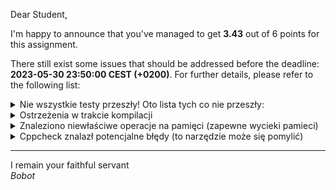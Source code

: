 Dear Student,

I'm happy to announce that you've managed to get **3.43** out of 6 points for this assignment.

There still exist some issues that should be addressed before the deadline: **2023-05-30 23:50:00 CEST (+0200)**. For further details, please refer to the following list:

<details><summary>Nie wszystkie testy przeszły! Oto lista tych co nie przeszły:</summary>1. ObjectListTester.moveConstructorImplemented_expectedAllElementsMovedToOrderContainer<br>2. ObjectListTester.assignmentOperatorMoving_expectedAllElementsMoved<br>1. CommandsParserSystemTester.executingOurProgramWithoutAnyInput_expectedNoOutput<br>2. CommandsParserSystemTester.testInvalidCommand<br>3. CommandsParserSystemTester/CommandsParserSystemTester.testVariousScenariosUsingInputAndOutputFiles/0<br>4. CommandsParserSystemTester/CommandsParserSystemTester.testVariousScenariosUsingInputAndOutputFiles/1<br>5. CommandsParserSystemTester/CommandsParserSystemTester.testVariousScenariosUsingInputAndOutputFiles/2<br>6. CommandsParserSystemTester/CommandsParserSystemTester.testVariousScenariosUsingInputAndOutputFiles/3</details>
<details><summary>Ostrzeżenia w trakcie kompilacji</summary>Consolidate compiler generated dependencies of target gtest<br>Consolidate compiler generated dependencies of target gtest_main<br></details>
<details><summary>Znaleziono niewłaściwe operacje na pamięci (zapewne wycieki pamieci)</summary>LEAK SUMMARY:<br>definitely lost: 2,336 bytes in 68 blocks<br>indirectly lost: 5,641 bytes in 198 blocks<br>possibly lost: 0 bytes in 0 blocks<br>still reachable: 0 bytes in 0 blocks<br>suppressed: 0 bytes in 0 blocks<br><br>For lists of detected and suppressed errors, rerun with: -s<br>ERROR SUMMARY: 23 errors from 23 contexts (suppressed: 0 from 0)<br>Szczegóły w pliku: "valgrind.log"</details>
<details><summary>Cppcheck znalazł potencjalne błędy (to narzędzie może się pomylić)</summary>/tmp/tmpu5dzztfz/student/zaj8i9UniqueObjectList_and_parser/objectlist.cpp:10:5: warning: Class 'ObjectList' does not have a copy constructor which is recommended since it has dynamic memory/resource allocation(s). [noCopyConstructor]<br>&nbsp;&nbsp;&nbsp;&nbsp;head = new Node;<br>&nbsp;&nbsp;&nbsp;&nbsp;^<br>/tmp/tmpu5dzztfz/student/zaj8i9UniqueObjectList_and_parser/objectlist.cpp:10:5: warning: Class 'ObjectList' does not have a operator= which is recommended since it has dynamic memory/resource allocation(s). [noOperatorEq]<br>&nbsp;&nbsp;&nbsp;&nbsp;head = new Node;<br>&nbsp;&nbsp;&nbsp;&nbsp;^<br>/tmp/tmpu5dzztfz/student/zaj8i9UniqueObjectList_and_parser/objectlist.cpp:10:5: warning: Class 'ObjectList' has dynamic memory/resource allocation(s). The destructor is explicitly defaulted but the default destructor does not work well. It is recommended to define the destructor. [noDestructor]<br>&nbsp;&nbsp;&nbsp;&nbsp;head = new Node;<br>&nbsp;&nbsp;&nbsp;&nbsp;^<br>/tmp/tmpu5dzztfz/student/zaj8i9UniqueObjectList_and_parser/objectlist.h:52:9: warning: Struct 'iterator' has a constructor with 1 argument that is not explicit. [noExplicitConstructor]<br>&nbsp;&nbsp;&nbsp;&nbsp;&nbsp;&nbsp;&nbsp;&nbsp;iterator(Node *node): current(node){};<br>&nbsp;&nbsp;&nbsp;&nbsp;&nbsp;&nbsp;&nbsp;&nbsp;^<br>/tmp/tmpu5dzztfz/student/zaj8i9UniqueObjectList_and_parser/objectlist.cpp:37:10: warning: The scope of the variable 'no_duplicates' can be reduced. [variableScope]<br>&nbsp;&nbsp;&nbsp;&nbsp;bool no_duplicates = true;<br>&nbsp;&nbsp;&nbsp;&nbsp;&nbsp;&nbsp;&nbsp;&nbsp;&nbsp;^<br>/tmp/tmpu5dzztfz/student/zaj8i9UniqueObjectList_and_parser/stringObject.h:21:5: warning: Class 'StringObject' has a constructor with 1 argument that is not explicit. [noExplicitConstructor]<br>&nbsp;&nbsp;&nbsp;&nbsp;StringObject(std::string new_text);<br>&nbsp;&nbsp;&nbsp;&nbsp;^<br>/tmp/tmpu5dzztfz/student/zaj8i9UniqueObjectList_and_parser/stringObject.cpp:12:40: warning: Function parameter 'new_text' should be passed by const reference. [passedByValue]<br>StringObject::StringObject(std::string new_text): text(new_text){};<br>&nbsp;&nbsp;&nbsp;&nbsp;&nbsp;&nbsp;&nbsp;&nbsp;&nbsp;&nbsp;&nbsp;&nbsp;&nbsp;&nbsp;&nbsp;&nbsp;&nbsp;&nbsp;&nbsp;&nbsp;&nbsp;&nbsp;&nbsp;&nbsp;&nbsp;&nbsp;&nbsp;&nbsp;&nbsp;&nbsp;&nbsp;&nbsp;&nbsp;&nbsp;&nbsp;&nbsp;&nbsp;&nbsp;&nbsp;^<br>/tmp/tmpu5dzztfz/student/zaj8i9UniqueObjectList_and_parser/objectlist.cpp:22:0: warning: The function 'size' is never used. [unusedFunction]<br>std::size_t ObjectList::size() const{<br>^<br>/tmp/tmpu5dzztfz/student/zaj8i9UniqueObjectList_and_parser/objectlist.cpp:36:0: warning: The function 'push_front' is never used. [unusedFunction]<br>void ObjectList::push_front(value_type* newObject){<br>^<br>/tmp/tmpu5dzztfz/student/zaj8i9UniqueObjectList_and_parser/objectlist.cpp:71:0: warning: The function 'front' is never used. [unusedFunction]<br>ObjectList::value_type& ObjectList::front(){<br>^<br>/tmp/tmpu5dzztfz/student/zaj8i9UniqueObjectList_and_parser/objectlist.cpp:78:0: warning: The function 'begin' is never used. [unusedFunction]<br>ObjectList::iterator ObjectList::begin(){<br>^<br>/tmp/tmpu5dzztfz/student/zaj8i9UniqueObjectList_and_parser/objectlist.cpp:81:0: warning: The function 'end' is never used. [unusedFunction]<br>ObjectList::iterator ObjectList::end(){<br>^<br>/tmp/tmpu5dzztfz/student/zaj8i9UniqueObjectList_and_parser/objectlist.cpp:85:0: warning: The function 'clear' is never used. [unusedFunction]<br>void ObjectList::clear(){<br>^<br>/tmp/tmpu5dzztfz/student/zaj8i9UniqueObjectList_and_parser/objectlist.cpp:94:0: warning: The function 'reverse' is never used. [unusedFunction]<br>void ObjectList::reverse() noexcept {<br>^<br>/tmp/tmpu5dzztfz/student/zaj8i9UniqueObjectList_and_parser/objectlist.cpp:109:0: warning: The function 'erase_after' is never used. [unusedFunction]<br>void ObjectList::erase_after(iterator position){<br>^<br>/tmp/tmpu5dzztfz/student/zaj8i9UniqueObjectList_and_parser/objectlist.cpp:123:0: warning: The function 'erase' is never used. [unusedFunction]<br>void ObjectList::erase(iterator position){<br>^<br></details>

-----------
I remain your faithful servant\
_Bobot_